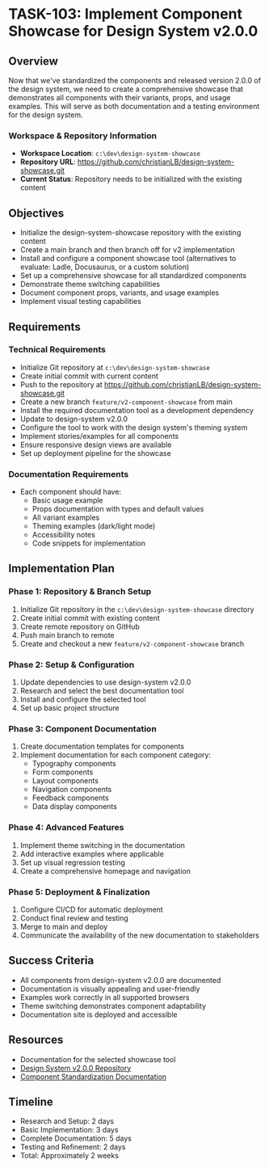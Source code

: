 # TASK-103: Implement Component Showcase for Design System v2.0.0

## Overview
Now that we've standardized the components and released version 2.0.0 of the design system, we need to create a comprehensive showcase that demonstrates all components with their variants, props, and usage examples. This will serve as both documentation and a testing environment for the design system.

### Workspace & Repository Information
- **Workspace Location**: `c:\dev\design-system-showcase`
- **Repository URL**: https://github.com/christianLB/design-system-showcase.git
- **Current Status**: Repository needs to be initialized with the existing content

## Objectives
- Initialize the design-system-showcase repository with the existing content
- Create a main branch and then branch off for v2 implementation
- Install and configure a component showcase tool (alternatives to evaluate: Ladle, Docusaurus, or a custom solution)
- Set up a comprehensive showcase for all standardized components
- Demonstrate theme switching capabilities
- Document component props, variants, and usage examples
- Implement visual testing capabilities

## Requirements

### Technical Requirements
- Initialize Git repository at `c:\dev\design-system-showcase`
- Create initial commit with current content
- Push to the repository at https://github.com/christianLB/design-system-showcase.git
- Create a new branch `feature/v2-component-showcase` from main
- Install the required documentation tool as a development dependency
- Update to design-system v2.0.0
- Configure the tool to work with the design system's theming system
- Implement stories/examples for all components
- Ensure responsive design views are available
- Set up deployment pipeline for the showcase

### Documentation Requirements
- Each component should have:
  - Basic usage example
  - Props documentation with types and default values
  - All variant examples
  - Theming examples (dark/light mode)
  - Accessibility notes
  - Code snippets for implementation

## Implementation Plan

### Phase 1: Repository & Branch Setup
1. Initialize Git repository in the `c:\dev\design-system-showcase` directory
2. Create initial commit with existing content
3. Create remote repository on GitHub
4. Push main branch to remote
5. Create and checkout a new `feature/v2-component-showcase` branch

### Phase 2: Setup & Configuration
1. Update dependencies to use design-system v2.0.0
2. Research and select the best documentation tool
3. Install and configure the selected tool
4. Set up basic project structure

### Phase 3: Component Documentation
1. Create documentation templates for components
2. Implement documentation for each component category:
   - Typography components
   - Form components
   - Layout components
   - Navigation components
   - Feedback components
   - Data display components

### Phase 4: Advanced Features
1. Implement theme switching in the documentation
2. Add interactive examples where applicable
3. Set up visual regression testing
4. Create a comprehensive homepage and navigation

### Phase 5: Deployment & Finalization
1. Configure CI/CD for automatic deployment
2. Conduct final review and testing
3. Merge to main and deploy
4. Communicate the availability of the new documentation to stakeholders

## Success Criteria
- All components from design-system v2.0.0 are documented
- Documentation is visually appealing and user-friendly
- Examples work correctly in all supported browsers
- Theme switching demonstrates component adaptability
- Documentation site is deployed and accessible

## Resources
- Documentation for the selected showcase tool
- [Design System v2.0.0 Repository](https://github.com/christianLB/design-system)
- [Component Standardization Documentation](https://github.com/christianLB/design-system/blob/v2-development/docs/COMPONENT_STYLING.md)

## Timeline
- Research and Setup: 2 days
- Basic Implementation: 3 days
- Complete Documentation: 5 days
- Testing and Refinement: 2 days
- Total: Approximately 2 weeks
